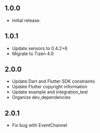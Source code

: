 ## 1.0.0

* Initial release.

## 1.0.1

* Update sensors to 0.4.2+6
* Migrate to Tizen 4.0

## 2.0.0

* Update Dart and Flutter SDK constraints
* Update Flutter copyright information
* Update example and integration_test
* Organize dev_dependencies

## 2.0.1

* Fix bug with EventChannel
